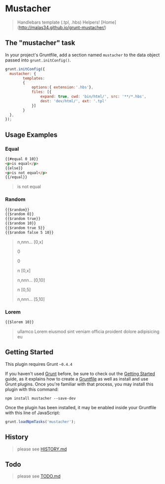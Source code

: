 # Mustacher

> Handlebars template (.tpl, .hbs) Helpers!
> [Home] (http://malas34.github.io/grunt-mustacher/)

## The "mustacher" task
In your project's Gruntfile, add a section named `mustacher` to the data object passed into `grunt.initConfig()`.

```js
grunt.initConfig({
  mustacher: {
        templates:
        {
            options:{ extension:'.hbs'},
            files: [{
                expand: true, cwd: 'bin/html/', src: '**/*.hbs',
                dest: 'dev/html/', ext: '.tpl'
            }]
        }
  },
});
```

## Usage Examples

### Equal
```html
{{#equal 0 10}}
<p>is equal</p>
{{else}}
<p>is not equal</p>
{{/equal}}
```
> <p>is not equal</p>

### Random
```html
{{$random}}
{{$random O}}
{{$random true}}
{{$random 10}}
{{$random true 5}}
{{$random false 5 10}}
```
> <p>n,nnn... [0,x]</p>
> <p>0</p>
> <p>0</p>
> <p>n [0,x]</p>
> <p>n,nnn... [0,10]</p>
> <p>n [0,5]</p>
> <p>n,nnn... [5,10]</p>

### Lorem
``` html
{{$lorem 10}}
```
> <p>ullamco Lorem eiusmod sint veniam officia proident dolore adipisicing eu</p>

## Getting Started

This plugin requires Grunt `~0.4.4`

If you haven't used [Grunt](http://gruntjs.com/) before, be sure to check out the [Getting Started](http://gruntjs.com/getting-started) guide, as it explains how to create a [Gruntfile](http://gruntjs.com/sample-gruntfile) as well as install and use Grunt plugins. Once you're familiar with that process, you may install this plugin with this command:

```shell
npm install mustacher --save-dev
```

Once the plugin has been installed, it may be enabled inside your Gruntfile with this line of JavaScript:

```js
grunt.loadNpmTasks('mustacher');
```

## History


> please see [HISTORY.md](https://github.com/malas34/grunt-mustacher/blob/v1.0.0a/HISTORY.md)


## Todo

> please see [TODO.md](https://github.com/malas34/grunt-mustacher/blob/v1.0.0a/TODO.md)
